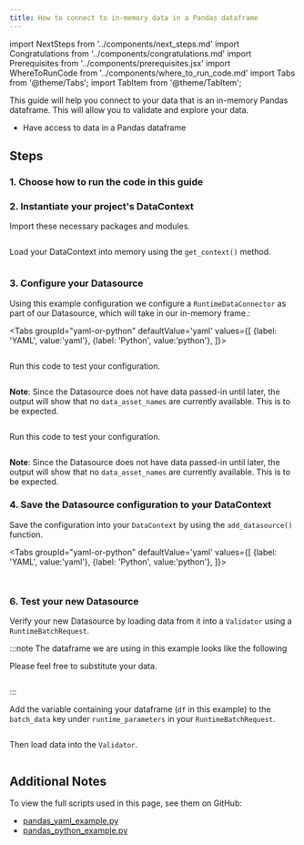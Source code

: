 ```yaml
---
title: How to connect to in-memory data in a Pandas dataframe
---
```


import NextSteps from '../components/next_steps.md'
import Congratulations from '../components/congratulations.md'
import Prerequisites from '../components/prerequisites.jsx'
import WhereToRunCode from '../components/where_to_run_code.md'
import Tabs from '@theme/Tabs';
import TabItem from '@theme/TabItem';

This guide will help you connect to your data that is an in-memory Pandas dataframe.
This will allow you to validate and explore your data.

<Prerequisites>

- Have access to data in a Pandas dataframe

</Prerequisites>

## Steps

### 1. Choose how to run the code in this guide

<WhereToRunCode />

### 2. Instantiate your project's DataContext

Import these necessary packages and modules.

```python file=../../../../tests/integration/docusaurus/connecting_to_your_data/in_memory/pandas_yaml_example.py#L1-L5
```

Load your DataContext into memory using the `get_context()` method.

```python file=../../../../tests/integration/docusaurus/connecting_to_your_data/in_memory/pandas_yaml_example.py#L7
```


### 3. Configure your Datasource

Using this example configuration we configure a `RuntimeDataConnector` as part of our Datasource, which will take in our in-memory frame.:

<Tabs
  groupId="yaml-or-python"
  defaultValue='yaml'
  values={[
  {label: 'YAML', value:'yaml'},
  {label: 'Python', value:'python'},
  ]}>
  <TabItem value="yaml">

```python file=../../../../tests/integration/docusaurus/connecting_to_your_data/in_memory/pandas_yaml_example.py#L9-L21
```

Run this code to test your configuration.

```python file=../../../../tests/integration/docusaurus/connecting_to_your_data/in_memory/pandas_yaml_example.py#L23
```

**Note**: Since the Datasource does not have data passed-in until later, the output will show that no `data_asset_names` are currently available. This is to be expected.

</TabItem>
<TabItem value="python">

```python file=../../../../tests/integration/docusaurus/connecting_to_your_data/in_memory/pandas_python_example.py#L9-L24
```

Run this code to test your configuration.

```python file=../../../../tests/integration/docusaurus/connecting_to_your_data/in_memory/pandas_python_example.py#L26
```

**Note**: Since the Datasource does not have data passed-in until later, the output will show that no `data_asset_names` are currently available. This is to be expected.

</TabItem>
</Tabs>


### 4. Save the Datasource configuration to your DataContext

Save the configuration into your `DataContext` by using the `add_datasource()` function.

<Tabs
  groupId="yaml-or-python"
  defaultValue='yaml'
  values={[
  {label: 'YAML', value:'yaml'},
  {label: 'Python', value:'python'},
  ]}>
  <TabItem value="yaml">

```python file=../../../../tests/integration/docusaurus/connecting_to_your_data/in_memory/pandas_yaml_example.py#L25
```

</TabItem>
<TabItem value="python">

```python file=../../../../tests/integration/docusaurus/connecting_to_your_data/in_memory/pandas_python_example.py#L28
```

</TabItem>
</Tabs>

### 6. Test your new Datasource

Verify your new Datasource by loading data from it into a `Validator` using a `RuntimeBatchRequest`.

:::note The dataframe we are using in this example looks like the following

Please feel free to substitute your data.

```python file=../../../../tests/integration/docusaurus/connecting_to_your_data/in_memory/pandas_yaml_example.py#L28
```
:::

Add the variable containing your dataframe (`df` in this example) to the `batch_data` key under `runtime_parameters` in your `RuntimeBatchRequest`.

```python file=../../../../tests/integration/docusaurus/connecting_to_your_data/in_memory/pandas_yaml_example.py#L31-L37
```

Then load data into the `Validator`.
```python file=../../../../tests/integration/docusaurus/connecting_to_your_data/in_memory/pandas_yaml_example.py#L39-L45
```

<Congratulations />

## Additional Notes

To view the full scripts used in this page, see them on GitHub:

- [pandas_yaml_example.py](https://github.com/great-expectations/great_expectations/blob/develop/tests/integration/docusaurus/connecting_to_your_data/in_memory/pandas_yaml_example.py)
- [pandas_python_example.py](https://github.com/great-expectations/great_expectations/blob/develop/tests/integration/docusaurus/connecting_to_your_data/in_memory/pandas_python_example.py)

